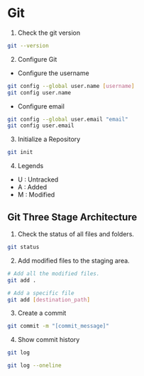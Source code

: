 # Git

1. Check the git version

```bash
git --version
```

2. Configure Git

- Configure the username

```bash
git config --global user.name [username]
git config user.name
```

- Configure email

```bash
git config --global user.email "email"
git config user.email
```

3. Initialize a Repository

```bash
git init
```

4. Legends

- U : Untracked
- A : Added
- M : Modified

## Git Three Stage Architecture

1. Check the status of all files and folders.

```bash
git status
```

2. Add modified files to the staging area.

```bash
# Add all the modified files.
git add .

# Add a specific file
git add [destination_path]
```

3. Create a commit

```bash
git commit -m "[commit_message]"
```

4. Show commit history

```bash
git log
```

```bash
git log --oneline
```
